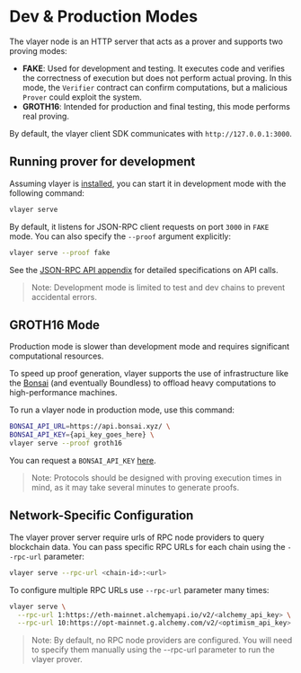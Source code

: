 # Dev & Production Modes

The vlayer node is an HTTP server that acts as a prover and supports two proving modes:
- **FAKE**: Used for development and testing. It executes code and verifies the correctness of execution but does not perform actual proving. In this mode, the `Verifier` contract can confirm computations, but a malicious `Prover` could exploit the system.
- **GROTH16**: Intended for production and final testing, this mode performs real proving.

By default, the vlayer client SDK communicates with `http://127.0.0.1:3000`.

## Running prover for development
Assuming vlayer is [installed](/getting-started/installation.html), you can start it in development mode with the following command:
```sh
vlayer serve
```
By default, it listens for JSON-RPC client requests on port `3000` in `FAKE` mode. You can also specify the `--proof` argument explicitly:
```sh
vlayer serve --proof fake
```
See the [JSON-RPC API appendix](/appendix/api.md) for detailed specifications on API calls.
> Note: Development mode is limited to test and dev chains to prevent accidental errors.

## GROTH16 Mode
Production mode is slower than development mode and requires significant computational resources. 

To speed up proof generation, vlayer supports the use of infrastructure like the [Bonsai](https://www.bonsai.xyz/) (and eventually Boundless) to offload heavy computations to high-performance machines.

To run a vlayer node in production mode, use this command:

```sh
BONSAI_API_URL=https://api.bonsai.xyz/ \
BONSAI_API_KEY={api_key_goes_here} \
vlayer serve --proof groth16
```

You can request a `BONSAI_API_KEY` [here](https://docs.google.com/forms/d/e/1FAIpQLSf9mu18V65862GS4PLYd7tFTEKrl90J5GTyzw_d14ASxrruFQ/viewform).

> Note: Protocols should be designed with proving execution times in mind, as it may take several minutes to generate proofs.

## Network-Specific Configuration
The vlayer prover server require urls of RPC node providers to query blockchain data. You can pass specific RPC URLs for each chain using the `--rpc-url` parameter:
```sh
vlayer serve --rpc-url <chain-id>:<url>
```

To configure multiple RPC URLs use `--rpc-url` parameter many times:
```sh
vlayer serve \
  --rpc-url 1:https://eth-mainnet.alchemyapi.io/v2/<alchemy_api_key> \
  --rpc-url 10:https://opt-mainnet.g.alchemy.com/v2/<optimism_api_key> 
```

> Note: By default, no RPC node providers are configured. You will need to specify them manually using the --rpc-url parameter to run the vlayer prover.